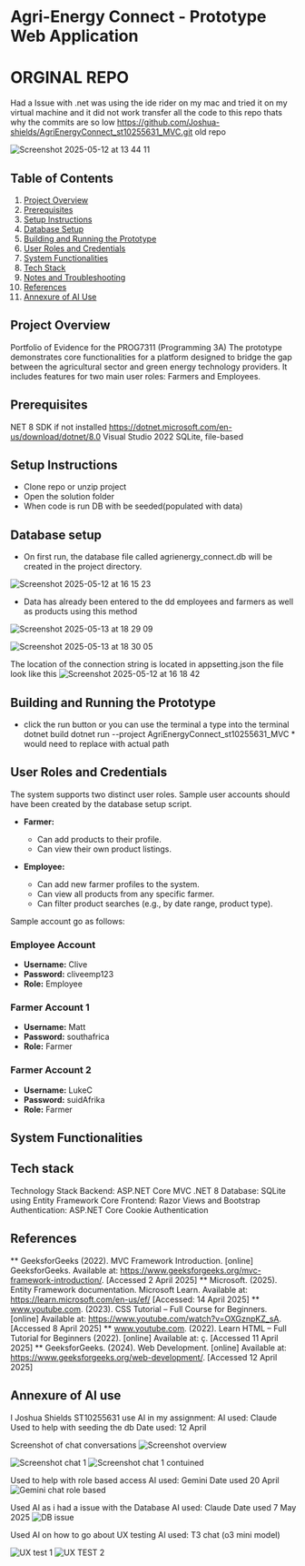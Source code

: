 # Agri-Energy Connect - Prototype Web Application

# ORGINAL REPO 
Had a Issue with .net was using the ide rider on my mac and tried it on my virtual machine and it did not work transfer all the code to this repo thats why the commits are so low 
https://github.com/Joshua-shields/AgriEnergyConnect_st10255631_MVC.git old repo 

![Screenshot 2025-05-12 at 13 44 11](https://github.com/user-attachments/assets/76d52350-9383-4f5c-b4f1-6827fbb64bbd)


## Table of Contents

1. [Project Overview](#project-overview)
2. [Prerequisites](#prerequisites)
3. [Setup Instructions](#setup-instructions)
4. [Database Setup](#database-setup)
5. [Building and Running the Prototype](#building-and-running-the-prototype)
6. [User Roles and Credentials](#user-roles-and-credentials)
7. [System Functionalities](#system-functionalities)
8. [Tech Stack](#tech-stack)
9. [Notes and Troubleshooting](#notes-and-troubleshooting)
10. [References](#references)
11. [Annexure of AI Use](#annexure-of-ai-use)

## Project Overview

Portfolio of Evidence for the PROG7311 (Programming 3A) 
The prototype demonstrates core functionalities for a platform designed to bridge the gap between the agricultural sector and green energy technology providers. It includes features for two main user roles: Farmers and Employees.



## Prerequisites
NET 8 SDK if not installed https://dotnet.microsoft.com/en-us/download/dotnet/8.0
Visual Studio 2022
SQLite, file-based

## Setup Instructions
* Clone repo or unzip project
* Open the solution folder
* When code is run DB with be seeded(populated with data)

## Database setup
* On first run, the database file called agrienergy_connect.db will be created in the project directory.

![Screenshot 2025-05-12 at 16 15 23](https://github.com/user-attachments/assets/51d0e893-dbb9-4f79-926a-b481ca42dd7b)

* Data has already been entered to the dd employees and farmers as well as products using this method
  
![Screenshot 2025-05-13 at 18 29 09](https://github.com/user-attachments/assets/a5207591-923f-4014-9420-9f7529481224)

![Screenshot 2025-05-13 at 18 30 05](https://github.com/user-attachments/assets/ee8f8200-9f0a-4109-b8f7-b340cbbc6a7d)

The location of the connection string is located in appsetting.json the file look like this 
![Screenshot 2025-05-12 at 16 18 42](https://github.com/user-attachments/assets/16cf45fb-948e-45a8-9ff8-3faf5ae9f26b)



## Building and Running the Prototype
* click the run button or you can use the terminal a type into the terminal dotnet build dotnet run --project AgriEnergyConnect_st10255631_MVC * would need to replace with actual path 


## User Roles and Credentials

The system supports two distinct user roles. Sample user accounts should have been created by the database setup script.

*   **Farmer:**
    *   Can add products to their profile.
    *   Can view their own product listings.
  
*   **Employee:**
    *   Can add new farmer profiles to the system.
    *   Can view all products from any specific farmer.
    *   Can filter product searches (e.g., by date range, product type).

Sample account go as follows:

### Employee Account
- **Username:** Clive
- **Password:** cliveemp123
- **Role:** Employee

### Farmer Account 1
- **Username:** Matt
- **Password:** southafrica
- **Role:** Farmer

### Farmer Account 2
- **Username:** LukeC
- **Password:** suidAfrika
- **Role:** Farmer

## System Functionalities

## Tech stack 
Technology Stack
Backend: ASP.NET Core MVC .NET 8
Database: SQLite using Entity Framework Core
Frontend: Razor Views and Bootstrap 
Authentication: ASP.NET Core Cookie Authentication

## References
** GeeksforGeeks (2022). MVC Framework Introduction. [online] GeeksforGeeks. Available at: https://www.geeksforgeeks.org/mvc-framework-introduction/. [Accessed 2 April 2025]
** Microsoft. (2025). Entity Framework documentation. Microsoft Learn. Available at: https://learn.microsoft.com/en-us/ef/ [Accessed: 14 April 2025]
** www.youtube.com. (2023). CSS Tutorial – Full Course for Beginners. [online] Available at: https://www.youtube.com/watch?v=OXGznpKZ_sA. [Accessed 8 April 2025] 
** www.youtube.com. (2022). Learn HTML – Full Tutorial for Beginners (2022). [online] Available at: ç. [Accessed 11 April 2025]
** GeeksforGeeks. (2024). Web Development. [online] Available at: https://www.geeksforgeeks.org/web-development/. [Accessed 12 April 2025]

## Annexure of AI use
I Joshua Shields ST10255631 use AI in my assignment:
AI used: Claude 
Used to help with seeding the db
Date used: 12 April 

Screenshot of chat conversations 
![Screenshot overview ](https://github.com/user-attachments/assets/dc208e1e-a9d3-4eb8-91a0-fe299b5da37c)

![Screenshot chat 1](https://github.com/user-attachments/assets/02982956-567f-4dac-82c6-fcf669d8bd1c)
![Screenshot chat 1 contuined](https://github.com/user-attachments/assets/438b6e91-5171-4e07-b041-6d588274b6d6)

Used to help with role based access 
AI used: Gemini
Date used 20 April 
![Gemini chat role based](https://github.com/user-attachments/assets/a382afd1-b6f8-41c3-a70c-ec9d79b39740)


Used AI as i had a issue with the Database 
AI used: Claude 
Date used 7 May 2025
![DB issue](https://github.com/user-attachments/assets/084caacd-d3d7-439f-ad0e-7f81e3f50bf1)

Used AI on how to go about UX testing 
AI used: T3 chat (o3 mini model)

![UX test 1](https://github.com/user-attachments/assets/dfdf99a1-3598-4890-8061-fa1f9b42ab7d)
![UX TEST 2](https://github.com/user-attachments/assets/0e1ce2a5-56b2-48fc-b2de-fab83f0c762f)


